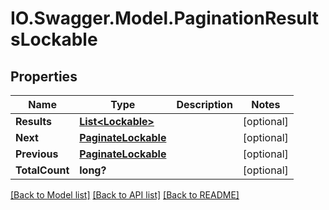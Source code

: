 # IO.Swagger.Model.PaginationResultsLockable
## Properties

Name | Type | Description | Notes
------------ | ------------- | ------------- | -------------
**Results** | [**List&lt;Lockable&gt;**](Lockable.md) |  | [optional] 
**Next** | [**PaginateLockable**](PaginateLockable.md) |  | [optional] 
**Previous** | [**PaginateLockable**](PaginateLockable.md) |  | [optional] 
**TotalCount** | **long?** |  | [optional] 

[[Back to Model list]](../README.md#documentation-for-models) [[Back to API list]](../README.md#documentation-for-api-endpoints) [[Back to README]](../README.md)


